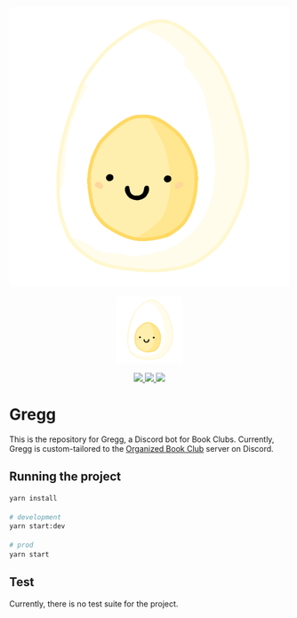 ![Gregg Icon](./docs/_media/gregg-full.png)
<p align="center">
    <img src="./docs/_media/gregg-full.png" width="120" alt="Gregg Icon"/>
</p>

<p align="center">
<a href="https://github.com/orgbookclub/gregg/actions/workflows/gregg-develop-ci.yml">
<img src="https://github.com/orgbookclub/gregg/actions/workflows/gregg-develop-ci.yml/badge.svg">
</a>

<a href="https://github.com/orgbookclub/gregg/actions/workflows/gregg-deploy-azure.yml">
<img src="https://github.com/orgbookclub/gregg/actions/workflows/gregg-deploy-azure.yml/badge.svg">
</a>

<a href="https://github.com/orgbookclub/gregg/actions/workflows/gregg-prod-deploy-azure.yml">
<img src="https://github.com/orgbookclub/gregg/actions/workflows/gregg-prod-deploy-azure.yml/badge.svg">
</a>
</p>

# Gregg

This is the repository for Gregg, a Discord bot for Book Clubs. Currently, Gregg is custom-tailored to the [Organized Book Club](https://discord.gg/BookClubs) server on Discord.

## Running the project

```bash
yarn install

# development
yarn start:dev

# prod
yarn start
```

## Test

Currently, there is no test suite for the project.
